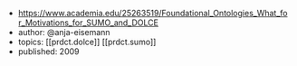 
- https://www.academia.edu/25263519/Foundational_Ontologies_What_for_Motivations_for_SUMO_and_DOLCE
- author: @anja-eisemann
- topics: [[prdct.dolce]] [[prdct.sumo]]
- published: 2009
